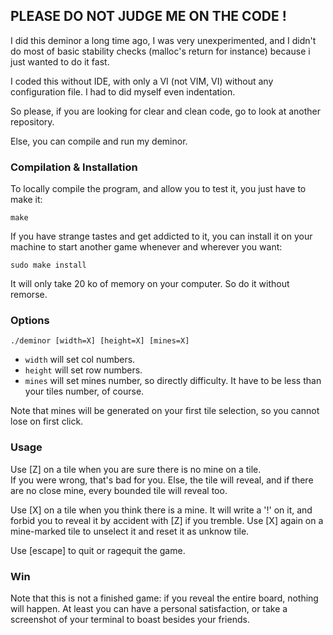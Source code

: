 ## PLEASE DO NOT JUDGE ME ON THE CODE !

I did this deminor a long time ago, I was very unexperimented, and I didn't do most of basic stability checks (malloc's return for instance) because i just wanted to do it fast.

I coded this without IDE, with only a VI (not VIM, VI) without any configuration file. I had to did myself even indentation.

So please, if you are looking for clear and clean code, go to look at another repository.

Else, you can compile and run my deminor.


### Compilation & Installation

To locally compile the program, and allow you to test it, you just have to make it:

    make

If you have strange tastes and get addicted to it, you can install it on your machine to start another game whenever and wherever you want:

    sudo make install

It will only take 20 ko of memory on your computer. So do it without remorse.


### Options

    ./deminor [width=X] [height=X] [mines=X]

 - `width` will set col numbers.
 - `height` will set row numbers.
 - `mines` will set mines number, so directly difficulty. It have to be less than your tiles number, of course.

Note that mines will be generated on your first tile selection, so you cannot lose on first click.


### Usage

Use [Z] on a tile when you are sure there is no mine on a tile.  
If you were wrong, that's bad for you. Else, the tile will reveal, and if there are no close mine, every bounded tile will reveal too.

Use [X] on a tile when you think there is a mine. It will write a '!' on it, and forbid you to reveal it by accident with [Z] if you tremble.
Use [X] again on a mine-marked tile to unselect it and reset it as unknow tile.

Use [escape] to quit or ragequit the game.


### Win

Note that this is not a finished game: if you reveal the entire board, nothing will happen.
At least you can have a personal satisfaction, or take a screenshot of your terminal to boast besides your friends.
